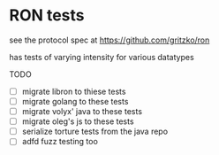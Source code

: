 # RON tests

see the protocol spec at https://github.com/gritzko/ron

has tests of varying intensity for various datatypes

TODO

- [ ] migrate libron to thiese tests
- [ ] migrate golang to these tests
- [ ] migrate volyx' java to these tests
- [ ] migrate oleg's js to these tests
- [ ] serialize torture tests from the java repo
- [ ] adfd fuzz testing too
